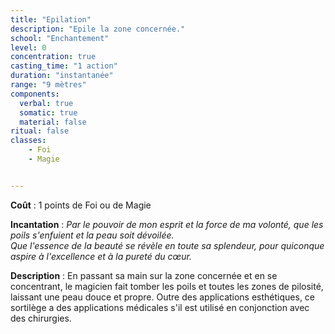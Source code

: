 ```yaml
---
title: "Epilation"
description: "Epile la zone concernée."
school: "Enchantement"
level: 0
concentration: true
casting_time: "1 action"
duration: "instantanée"
range: "9 mètres"
components:
  verbal: true
  somatic: true
  material: false
ritual: false
classes:
    - Foi
    - Magie


---
```

**Coût** : 1 points de Foi ou de Magie

**Incantation** : *Par le pouvoir de mon esprit et la force de ma volonté, que les poils s'enfuient et la peau soit dévoilée.*     
*Que l'essence de la beauté se révèle en toute sa splendeur, pour quiconque aspire à l'excellence et à la pureté du cœur.*    

**Description** : En passant sa main sur la zone concernée et en se concentrant, le magicien fait tomber les poils et toutes les zones de pilosité, laissant une peau douce et propre.
Outre des applications esthétiques, ce sortilège a des applications médicales s'il est utilisé en conjonction avec des chirurgies.  
